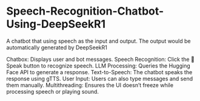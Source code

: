# Speech-Recognition-Chatbot-Using-DeepSeekR1
A chatbot that using speech as the input and output. The output would be automatically generated by DeepSeekR1

Chatbox: Displays user and bot messages.
Speech Recognition: Click the 🎤 Speak button to recognize speech.
LLM Processing: Queries the Hugging Face API to generate a response.
Text-to-Speech: The chatbot speaks the response using gTTS.
User Input: Users can also type messages and send them manually.
Multithreading: Ensures the UI doesn’t freeze while processing speech or playing sound.
